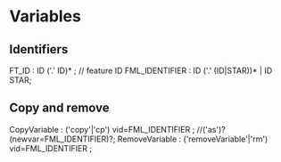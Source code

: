 # Variables

## Identifiers

FT_ID : ID ('.' ID)* ; // feature ID
FML_IDENTIFIER :  ID ('.' (ID|STAR))* | ID STAR;

## Copy and remove

CopyVariable : ('copy'|'cp') vid=FML_IDENTIFIER ; //('as')? (newvar=FML_IDENTIFIER)?;
RemoveVariable : ('removeVariable'|'rm') vid=FML_IDENTIFIER ;